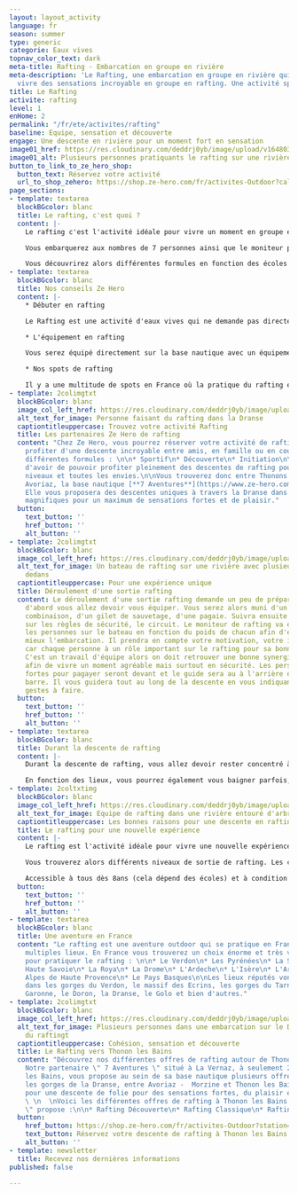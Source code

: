 ```yaml
---
layout: layout_activity
language: fr
season: summer
type: generic
categorie: Eaux vives
topnav_color_text: dark
meta-title: Rafting - Embarcation en groupe en rivière
meta-description: 'Le Rafting, une embarcation en groupe en rivière qui vous fera
  vivre des sensations incroyable en groupe en rafting. Une activité sportive et sensationnelle. '
title: Le Rafting
activite: rafting
level: 1
enHome: 2
permalink: "/fr/ete/activites/rafting"
baseline: Equipe, sensation et découverte
engage: Une descente en rivière pour un moment fort en sensation
image01_href: https://res.cloudinary.com/deddrj0yb/image/upload/v1648030107/website/summer/jackalope-west-02HBQ2w_yak-unsplash.jpg
image01_alt: Plusieurs personnes pratiquants le rafting sur une rivière
button_to_link_to_ze_hero_shop:
  button_text: Réservez votre activité
  url_to_shop_zehero: https://shop.ze-hero.com/fr/activites-Outdoor?calessonstype=all&catypegenderlistsummer=all&calessonsactivitytype=Rafting&start-date=
page_sections:
- template: textarea
  blockBGcolor: blanc
  title: Le rafting, c'est quoi ?
  content: |-
    Le rafting c'est l'activité idéale pour vivre un moment en groupe et faire le plein de sensation forte. Une embarcation gonflable insubmersible qui vous permet de descendre les rivières avec des courants parfois très forts. Ce bateau est très stable et permet d'aller dans les rapides les plus forts et d'accéder à des lieux uniquement possible en rafting. En plus des sensations, de l'expérience sportive, vous allez également découvrir des lieux, des rivières.

    Vous embarquerez aux nombres de 7 personnes ainsi que le moniteur pour un total de 8 personnes sur le bateau.

    Vous découvrirez alors différentes formules en fonction des écoles de Rafting qui seront généralement pour découvrir ou alors pour un moment plus intense et sport.
- template: textarea
  blockBGcolor: blanc
  title: Nos conseils Ze Hero
  content: |-
    * Débuter en rafting

    Le Rafting est une activité d'eaux vives qui ne demande pas directement un niveau ou des compétences précises. Vous pourrez alors vous initier facilement lors de votre 1er descente de rivière en rafting. Cette activité demande tout de même une bonne condition physique car vous allez évoluer dans une eau avec parfois des courants puissants. Le plus important est de bien écouter les conseils du moniteur pour profiter pleinement de la navigation. Il vous guidera, vous expliquera les gestes à faire et où se placer correctement sur le bateau. Le rafting est ouvert à tous, à partir du moment où vous savez nager. Selon les rivières et les rapides, il est parfois demandé d'un âge minimum et parfois une condition et un niveau exigé.

    * L'équipement en rafting

    Vous serez équipé directement sur la base nautique avec un équipement conçu pour le rafting : une combinaison, un casque, la pagaie et un gilet de sauvetage. Il faudra vous munir d'un maillot de bain et d'une paire de chaussure de sport.

    * Nos spots de rafting

    Il y a une multitude de spots en France où la pratique du rafting est idéale. En Savoie et Haute Savoie vous retrouverez de nombreux spots tel l'Isère vers Bourg Saint Maurice, le Doron vers Bozel, la Dranse entre Avoriaz et Thonons les Bains. Mais vous retrouverez de nombreux spots également dans les Pyrénées dans la Garonne, l'Aude, l'Ariège. Plus au Sud, les spots de rafting vont se trouver dans les Alpes maritimes avec la Roya, la Vésubie, le Var et la Tinée. Pour finir il y aura également toutes les Alpes de Haute Provence qui seront une destination idéale pour le rafting.
- template: 2colimgtxt
  blockBGcolor: blanc
  image_col_left_href: https://res.cloudinary.com/deddrj0yb/image/upload/v1651482964/website/Partenaires/237738035_4387210021359321_143256446323364765_n.jpg
  alt_text_for_image: Personne faisant du rafting dans la Dranse
  captiontitleuppercase: Trouvez votre activité Rafting
  title: Les partenaires Ze Hero de rafting
  content: "Chez Ze Hero, vous pourrez réserver votre activité de rafting afin de
    profiter d'une descente incroyable entre amis, en famille ou en couple. Vous trouverez
    différentes formules : \n\n* Sportif\n* Découverte\n* Initiation\n\nCela permet
    d'avoir de pouvoir profiter pleinement des descentes de rafting pour tous les
    niveaux et toutes les envies.\n\nVous trouverez donc entre Thonons les Bains et
    Avoriaz, la base nautique [**7 Aventures**](https://www.ze-hero.com/fr/ete/partenaires/7-aventures).
    Elle vous proposera des descentes uniques à travers la Dranse dans des paysages
    magnifiques pour un maximum de sensations fortes et de plaisir."
  button:
    text_button: ''
    href_button: ''
    alt_button: ''
- template: 2colimgtxt
  blockBGcolor: blanc
  image_col_left_href: https://res.cloudinary.com/deddrj0yb/image/upload/v1648030134/website/summer/lindsey-erin-ayhiuTdcUEk-unsplash.jpg
  alt_text_for_image: Un bateau de rafting sur une rivière avec plusieurs personne
    dedans
  captiontitleuppercase: Pour une expérience unique
  title: Déroulement d'une sortie rafting
  content: Le déroulement d'une sortie rafting demande un peu de préparation. Tout
    d'abord vous allez devoir vous équiper. Vous serez alors muni d'un casque, d'une
    combinaison, d'un gilet de sauvetage, d'une pagaie. Suivra ensuite un petit briefing
    sur les règles de sécurité, le circuit. Le moniteur de rafting va ensuite répartir
    les personnes sur le bateau en fonction du poids de chacun afin d'équilibrer au
    mieux l'embarcation. Il prendra en compte votre motivation, votre implication
    car chaque personne à un rôle important sur le rafting pour sa bonne navigation.
    C'est un travail d'équipe alors on doit retrouver une bonne synergie et cohésion
    afin de vivre un moment agréable mais surtout en sécurité. Les personnes les plus
    fortes pour pagayer seront devant et le guide sera au à l'arrière et tiendra la
    barre. Il vous guidera tout au long de la descente en vous indiquant les différents
    gestes à faire.
  button:
    text_button: ''
    href_button: ''
    alt_button: ''
- template: textarea
  blockBGcolor: blanc
  title: Durant la descente de rafting
  content: |-
    Durant la descente de rafting, vous allez devoir rester concentré à l'écoute du moniteur sur les différentes instructions qu'il donnera afin que la navigation se déroule parfaitement. Il emploiera du jargon technique mais il vous l'expliquera en amont. Parfois cela sera aux pagayeurs avant de ramer et parfois uniquement à ceux de l'arrière. Profitez alors de ce moment de sensation et de partage entre les rapides, les virages, les secousses dans des lieux riches et préservés. Vous découvrirez la rivière comme vous l'aurez rarement vue.

    En fonction des lieux, vous pourrez également vous baigner parfois, sauter un petit rocher. De quoi se rafraîchir après une descente bien sportive.
- template: 2coltxtimg
  blockBGcolor: blanc
  image_col_left_href: https://res.cloudinary.com/deddrj0yb/image/upload/v1648030115/website/summer/joris-visser-F_lRKdz8MyQ-unsplash.jpg
  alt_text_for_image: Equipe de rafting dans une rivière entouré d'arbre
  captiontitleuppercase: Les bonnes raisons pour une descente en rafting
  title: Le rafting pour une nouvelle expérience
  content: |-
    Le rafting est l'activité idéale pour vivre une nouvelle expérience. Vous allez pouvoir découvrir un lieu, une nature, des passages accessible en canoë ou rafting sont possibles. C'est l'occasion parfaite pour partager un moment fort en sensation et en émotions avec sa famille, avec ses amis ou ses collègues du travail. Vous renforcerez les liens dans un moment riche en adrénaline.

    Vous trouverez alors différents niveaux de sortie de rafting. Les cours des rivières sont classés en 6 classes. Elles varient en fonction de la force de l'eau, des obstacles, de l'élévation. En fonction de cela les sorties de rafting seront différentes. Certaines seront alors réservées à des personnes plus sportives, plus expérimentées surtout.

    Accessible à tous dès 8ans (cela dépend des écoles) et à condition de savoir nager, vous pourrez bénéficier de ce loisir.
  button:
    text_button: ''
    href_button: ''
    alt_button: ''
- template: textarea
  blockBGcolor: blanc
  title: Une aventure en France
  content: "Le rafting est une aventure outdoor qui se pratique en France dans de
    multiples lieux. En France vous trouverez un choix énorme et très varier de lieu
    pour pratiquer le rafting : \n\n* Le Verdon\n* Les Pyrénées\n* La Savoie\n* La
    Haute Savoie\n* La Roya\n* La Drome\n* L'Ardeche\n* L'Isère\n* L'Ariège\n* Les
    Alpes de Haute Provence\n* Le Pays Basques\n\nLes lieux réputés vont se trouver
    dans les gorges du Verdon, le massif des Ecrins, les gorges du Tarn, la Haute
    Garonne, le Doron, la Dranse, le Golo et bien d'autres."
- template: 2colimgtxt
  blockBGcolor: blanc
  image_col_left_href: https://res.cloudinary.com/deddrj0yb/image/upload/v1649084757/website/Partenaires/1638783638-DSC_0804.jpg
  alt_text_for_image: Plusieurs personnes dans une embarcation sur le Dranse, faisant
    du raftingt
  captiontitleuppercase: Cohésion, sensation et découverte
  title: Le Rafting vers Thonon les Bains
  content: "Découvrez nos différentes offres de rafting autour de Thonon les Bains.
    Notre partenaire \" 7 Aventures \" situé à La Vernaz, à seulement 25mn de Thonon
    les Bains, vous propose au sein de sa base nautique plusieurs offres de rafting.\n\nDans
    les gorges de la Dranse, entre Avoriaz -  Morzine et Thonon les Bains, partez
    pour une descente de folie pour des sensations fortes, du plaisir et de la découverte.
    \ \n  \nVoici les différentes offres de rafting à Thonon les Bains que \" 7 Aventures
    \" propose :\n\n* Rafting Découverte\n* Rafting Classique\n* Rafting Sportive"
  button:
    href_button: https://shop.ze-hero.com/fr/activites-Outdoor?station=Thonon+les+Bains&calessonstype=all&catypegenderlistsummer=all&calessonsactivitytype=Rafting&start-date=
    text_button: Réservez votre descente de rafting à Thonon les Bains
    alt_button: ''
- template: newsletter
  title: Recevez nos dernières informations
published: false

---
```

